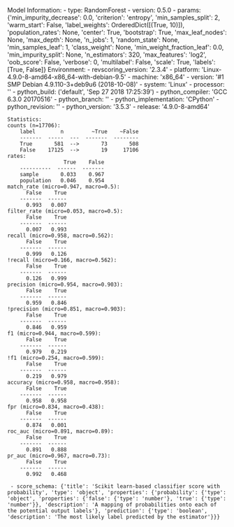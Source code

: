 Model Information:
	 - type: RandomForest
	 - version: 0.5.0
	 - params: {'min_impurity_decrease': 0.0, 'criterion': 'entropy', 'min_samples_split': 2, 'warm_start': False, 'label_weights': OrderedDict([(True, 10)]), 'population_rates': None, 'center': True, 'bootstrap': True, 'max_leaf_nodes': None, 'max_depth': None, 'n_jobs': 1, 'random_state': None, 'min_samples_leaf': 1, 'class_weight': None, 'min_weight_fraction_leaf': 0.0, 'min_impurity_split': None, 'n_estimators': 320, 'max_features': 'log2', 'oob_score': False, 'verbose': 0, 'multilabel': False, 'scale': True, 'labels': [True, False]}
	Environment:
	 - revscoring_version: '2.3.4'
	 - platform: 'Linux-4.9.0-8-amd64-x86_64-with-debian-9.5'
	 - machine: 'x86_64'
	 - version: '#1 SMP Debian 4.9.110-3+deb9u6 (2018-10-08)'
	 - system: 'Linux'
	 - processor: ''
	 - python_build: ('default', 'Sep 27 2018 17:25:39')
	 - python_compiler: 'GCC 6.3.0 20170516'
	 - python_branch: ''
	 - python_implementation: 'CPython'
	 - python_revision: ''
	 - python_version: '3.5.3'
	 - release: '4.9.0-8-amd64'
	
	Statistics:
	counts (n=17706):
		label        n         ~True    ~False
		-------  -----  ---  -------  --------
		True       581  -->       73       508
		False    17125  -->       19     17106
	rates:
		              True    False
		----------  ------  -------
		sample       0.033    0.967
		population   0.046    0.954
	match_rate (micro=0.947, macro=0.5):
		  False    True
		-------  ------
		  0.993   0.007
	filter_rate (micro=0.053, macro=0.5):
		  False    True
		-------  ------
		  0.007   0.993
	recall (micro=0.958, macro=0.562):
		  False    True
		-------  ------
		  0.999   0.126
	!recall (micro=0.166, macro=0.562):
		  False    True
		-------  ------
		  0.126   0.999
	precision (micro=0.954, macro=0.903):
		  False    True
		-------  ------
		  0.959   0.846
	!precision (micro=0.851, macro=0.903):
		  False    True
		-------  ------
		  0.846   0.959
	f1 (micro=0.944, macro=0.599):
		  False    True
		-------  ------
		  0.979   0.219
	!f1 (micro=0.254, macro=0.599):
		  False    True
		-------  ------
		  0.219   0.979
	accuracy (micro=0.958, macro=0.958):
		  False    True
		-------  ------
		  0.958   0.958
	fpr (micro=0.834, macro=0.438):
		  False    True
		-------  ------
		  0.874   0.001
	roc_auc (micro=0.891, macro=0.89):
		  False    True
		-------  ------
		  0.891   0.888
	pr_auc (micro=0.967, macro=0.73):
		  False    True
		-------  ------
		  0.992   0.468
	
	 - score_schema: {'title': 'Scikit learn-based classifier score with probability', 'type': 'object', 'properties': {'probability': {'type': 'object', 'properties': {'false': {'type': 'number'}, 'true': {'type': 'number'}}, 'description': 'A mapping of probabilities onto each of the potential output labels'}, 'prediction': {'type': 'boolean', 'description': 'The most likely label predicted by the estimator'}}}

